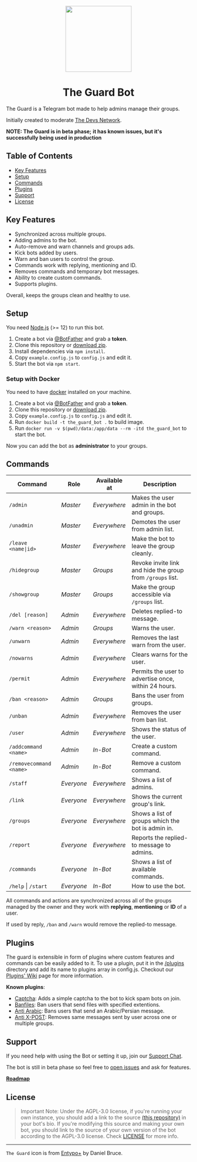 <p align="center">
  <img src="assets/logo.png" width="180" height="180">
  <h1 align="center">The Guard Bot</h1>
</p>
The Guard is a Telegram bot made to help admins manage their groups.

Initially created to moderate [The Devs Network](https://thedevs.network).

**NOTE: The Guard is in beta phase;**
**it has known issues, but it's successfully being used in production**

## Table of Contents

-   [Key Features](#key-features)
-   [Setup](#setup)
-   [Commands](#commands)
-   [Plugins](#plugins)
-   [Support](#support)
-   [License](#license)

## Key Features

-   Synchronized across multiple groups.
-   Adding admins to the bot.
-   Auto-remove and warn channels and groups ads.
-   Kick bots added by users.
-   Warn and ban users to control the group.
-   Commands work with replying, mentioning and ID.
-   Removes commands and temporary bot messages.
-   Ability to create custom commands.
-   Supports plugins.

Overall, keeps the groups clean and healthy to use.

## Setup

You need [Node.js](https://nodejs.org/) (>= 12) to run this bot.

1. Create a bot via [@BotFather](https://t.me/BotFather) and grab a **token**.
2. Clone this repository or [download zip](https://github.com/TheDevs-Network/the-guard-bot/archive/master.zip).
3. Install dependencies via `npm install`.
4. Copy `example.config.js` to `config.js` and edit it.
5. Start the bot via `npm start`.

### Setup with Docker

You need to have [docker](https://docs.docker.com/engine/installation/linux/docker-ce/ubuntu/#install-from-a-package) installed on your machine.

1. Create a bot via [@BotFather](https://t.me/BotFather) and grab a **token**.
2. Clone this repository or [download zip](https://github.com/TheDevs-Network/the-guard-bot/archive/master.zip).
3. Copy `example.config.js` to `config.js` and edit it.
4. Run `docker build -t the_guard_bot .` to build image.
5. Run `docker run -v $(pwd)/data:/app/data --rm -itd the_guard_bot` to start the bot.

Now you can add the bot as **administrator** to your groups.

## Commands

| Command                 | Role       | Available at | Description                                                |
| ----------------------- | ---------- | ------------ | ---------------------------------------------------------- |
| `/admin`                | _Master_   | _Everywhere_ | Makes the user admin in the bot and groups.                |
| `/unadmin`              | _Master_   | _Everywhere_ | Demotes the user from admin list.                          |
| `/leave <name\|id>`     | _Master_   | _Everywhere_ | Make the bot to leave the group cleanly.                   |
| `/hidegroup`            | _Master_   | _Groups_     | Revoke invite link and hide the group from `/groups` list. |
| `/showgroup`            | _Master_   | _Groups_     | Make the group accessible via `/groups` list.              |
| `/del [reason]`         | _Admin_    | _Everywhere_ | Deletes replied-to message.                                |
| `/warn <reason>`        | _Admin_    | _Groups_     | Warns the user.                                            |
| `/unwarn`               | _Admin_    | _Everywhere_ | Removes the last warn from the user.                       |
| `/nowarns`              | _Admin_    | _Everywhere_ | Clears warns for the user.                                 |
| `/permit`               | _Admin_    | _Everywhere_ | Permits the user to advertise once, within 24 hours.       |
| `/ban <reason>`         | _Admin_    | _Groups_     | Bans the user from groups.                                 |
| `/unban`                | _Admin_    | _Everywhere_ | Removes the user from ban list.                            |
| `/user`                 | _Admin_    | _Everywhere_ | Shows the status of the user.                              |
| `/addcommand <name>`    | _Admin_    | _In-Bot_     | Create a custom command.                                   |
| `/removecommand <name>` | _Admin_    | _In-Bot_     | Remove a custom command.                                   |
| `/staff`                | _Everyone_ | _Everywhere_ | Shows a list of admins.                                    |
| `/link`                 | _Everyone_ | _Everywhere_ | Shows the current group's link.                            |
| `/groups`               | _Everyone_ | _Everywhere_ | Shows a list of groups which the bot is admin in.          |
| `/report`               | _Everyone_ | _Everywhere_ | Reports the replied-to message to admins.                  |
| `/commands`             | _Everyone_ | _In-Bot_     | Shows a list of available commands.                        |
| `/help` \| `/start`     | _Everyone_ | _In-Bot_     | How to use the bot.                                        |

All commands and actions are synchronized across all of the groups managed by the owner and they work with **replying**, **mentioning** or **ID** of a user.

If used by reply, `/ban` and `/warn` would remove the replied-to message.

## Plugins

The guard is extensible in form of plugins where custom features and commands can be easily added to it. To use a plugin, put it in the [/plugins](/plugins) directory and add its name to plugins array in config.js.
Checkout our [Plugins' Wiki](https://github.com/thedevs-network/the-guard-bot/wiki/Plugins) page for more information.

**Known plugins**:

-   [Captcha](https://gist.github.com/poeti8/d84dfc4538510366a2d89294ff52b4ae): Adds a simple captcha to the bot to kick spam bots on join.
-   [Banfiles](https://gist.github.com/poeti8/133796200d66049c9bd58e6265a52f68): Ban users that send files with specified extentions.
-   [Anti Arabic](https://gist.github.com/poeti8/966ccef35d61ad2735dc0120ce3e8760): Bans users that send an Arabic/Persian message.
-   [Anti X-POST](https://gist.github.com/poeti8/c3057f973466676ca8dbbb1183cd0624): Removes same messages sent by user across one or multiple groups.

## Support

If you need help with using the Bot or setting it up, join our [Support Chat](https://t.me/theguardsupport).

The bot is still in beta phase so feel free to [open issues](https://github.com/thedevs-network/the-guard-bot/issues/new) and ask for features.

[**Roadmap**](https://github.com/TheDevs-Network/the-guard-bot/projects/1)

## License

> Important Note: Under the AGPL-3.0 license, if you're running your own instance, you should add a link to the source [(this repository)](https://github.com/TheDevs-Network/the-guard-bot) in your bot's bio. If you're modifying this source and making your own bot, you should link to the source of your own version of the bot according to the AGPL-3.0 license. Check [LICENSE](LICENSE) for more info.

---

`The Guard` icon is from [Entypo+](http://entypo.com/) by Daniel Bruce.

